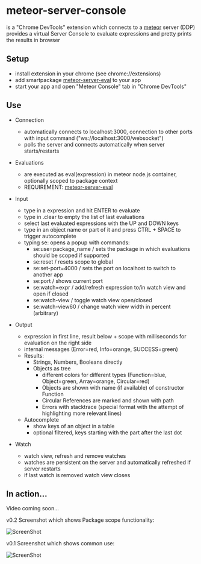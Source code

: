 meteor-server-console
=====================

is a "Chrome DevTools" extension which connects to a [meteor](http://www.meteor.com) server (DDP)
provides a virtual Server Console to evaluate expressions and
pretty prints the results in browser

## Setup

*    install extension in your chrome (see chrome://extensions)
*    add smartpackage [meteor-server-eval](https://github.com/gandev-de/meteor-server-eval) to your app
*    start your app and open "Meteor Console" tab in "Chrome DevTools"

## Use

*    Connection
     - automatically connects to localhost:3000, connection to other ports with input command
       ("ws://localhost:3000/websocket")
     - polls the server and connects automatically when server starts/restarts

*    Evaluations
     - are executed as eval(expression) in meteor node.js container, optionally scoped to package context
     - REQUIREMENT: [meteor-server-eval](https://github.com/gandev-de/meteor-server-eval)

*    Input
     - type in a expression and hit ENTER to evaluate
     - type in .clear to empty the list of last evaluations
     - select last evaluated expressions with the UP and DOWN keys
     - type in an object name or part of it and press CTRL + SPACE to trigger autocomplete
     - typing se: opens a popup with commands:
         - se:use=package_name / sets the package in which evaluations should be scoped if supported
         - se:reset / resets scope to global
         - se:set-port=4000 / sets the port on localhost to switch to another app
         - se:port / shows current port
         - se:watch=expr / add/refresh expression to/in watch view and open if closed
         - se:watch-view / toggle watch view open/closed
         - se:watch-view60 / change watch view width in percent (arbitrary)

*    Output
     - expression in first line, result below + scope with milliseconds for evaluation on the right side
     - internal messages (Error=red, Info=orange, SUCCESS=green)
     - Results:
         - Strings, Numbers, Booleans directly
         - Objects as tree
             - different colors for different types (Function=blue, Object=green, Array=orange, Circular=red)
             - Objects are shown with name (if available) of constructor Function
             - Circular References are marked and shown with path
             - Errors with stacktrace (special format with the attempt of highlighting more relevant lines)
     - Autocomplete
         - show keys of an object in a table
         - optional filtered, keys starting with the part after the last dot

*   Watch
     - watch view, refresh and remove watches
     - watches are persistent on the server and automatically refreshed if server restarts
     - if last watch is removed watch view closes

## In action...

Video coming soon...

v0.2 Screenshot which shows Package scope functionality:

![ScreenShot](https://raw.github.com/gandev-de/meteor-server-console/screenshots/package-scope-functionality.png)

v0.1 Screenshot which shows common use:

![ScreenShot](https://raw.github.com/gandev-de/meteor-server-console/screenshots/meteor-console.png)
